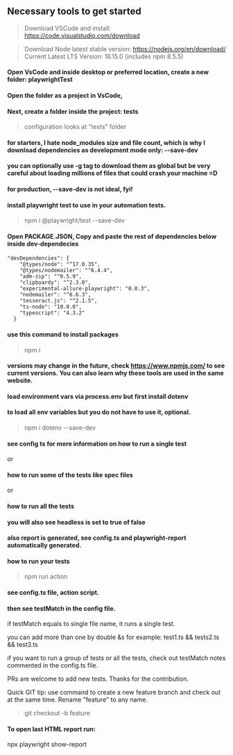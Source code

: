 ## Necessary tools to get started

> Download VSCode and install: https://code.visualstudio.com/download

> Download Node latest stable version: 
https://nodejs.org/en/download/
> Current Latest LTS Version: 16.15.0 (includes npm 8.5.5)

#### Open VsCode and inside desktop or preferred location, create a new folder: playwrightTest

#### Open the folder as a project in VsCode,

#### Next, create a folder inside the project: tests
> configuration looks at "tests" folder

#### for starters, I hate node_modules size and file count, which is why I download dependencies as development mode only: --save-dev

#### you can optionally use -g tag to download them as global but be very careful about loading millions of files that could crash your machine =D

#### for production, --save-dev is not ideal, fyi!

#### install playwright test to use in your automation tests.
> npm i @playwright/test --save-dev

#### Open PACKAGE.JSON, Copy and paste the rest of dependencies below inside dev-dependecies
```
"devDependencies": {
    "@types/node": "^17.0.35",
    "@types/nodemailer": "^6.4.4",
    "adm-zip": "^0.5.9",
    "clipboardy": "^2.3.0",
    "experimental-allure-playwright": "0.0.3",
    "nodemailer": "^6.6.3",
    "tesseract.js": "^2.1.5",
    "ts-node": "10.0.0",
    "typescript": "4.3.2"
  }
```
#### use this command to install packages
> npm i

#### versions may change in the future, check https://www.npmjs.com/ to see current versions. You can also learn why these tools are used in the same website.

#### load environment vars via process.env but first install dotenv
#### to load all env variables but you do not have to use it, optional.
> npm i dotenv --save-dev

#### see config ts for more information on how to run a single test 
or
#### how to run some of the tests like spec files
or
#### how to run all the tests

#### you will also see headless is set to true of false

#### also report is generated, see config.ts and playwright-report automatically generated.

#### how to run your tests
> npm run action

#### see config.ts file, action script.
#### then see testMatch in the config file.

if testMatch equals to single file name, it runs a single test.

you can add more than one by double &s
for example: test1.ts && tests2.ts && test3.ts 

if you want to run a group of tests or all the tests, check out testMatch notes commented in the config.ts file.

PRs are welcome to add new tests. Thanks for the contribution.

Quick GIT tip: use command to create a new feature branch and check out at the same time. Rename "feature" to any name.
> git checkout -b feature


#### To open last HTML report run:

  npx playwright show-report

